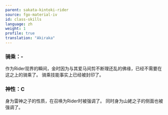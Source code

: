 ```yaml
---
parent: sakata-kintoki-rider
source: fgo-material-iv
id: class-skills
language: zh
weight: 1
profile: true
translation: "Akiraka"
---
```


### 骑乘：-

作为Rider现界的瞬间，金时因为与其爱马间剪不断理还乱的佛缘，已经不需要在这之上的骑乘了。
骑乘技能事实上已经被封印了。

### 神性：C

身为雷神之子的性质，在召唤为Rider时被强调了。
同时身为山姥之子的侧面也被强调了。
